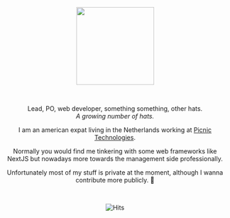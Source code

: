 
<p align="center">
  <a target="_blank" href="https://cyrexag.com" rel="Website">
    <img width="175" height="175" src="https://github.com/andrewgosselin/andrewgosselin/raw/master/assets/me.png">
  </a>
</p>

<br>
<p align="center" long-text>
  Lead, PO, web developer, something something, other hats.</br>
  <i>A growing number of hats.</i>
</p>
<p align="center" long-text>
  I am an american expat living in the Netherlands working at <a target="_blank" href="https://jobs.picnic.app/en/home">Picnic Technologies</a>.
</p>
<p align="center" long-text>
  Normally you would find me tinkering with some web frameworks like NextJS but nowadays more towards the management side professionally.
</p>
<p align="center" long-text>
  Unfortunately most of my stuff is private at the moment, although I wanna contribute more publicly. 🤞
</p>
<br>
<p align="center" only-github>
  <img alt="Hits" src="https://hits.sh/github.com/andrewgosselin/hits.svg?style=for-the-badge&label=seen%20by&color=005384&logo=github"/>
</p>
